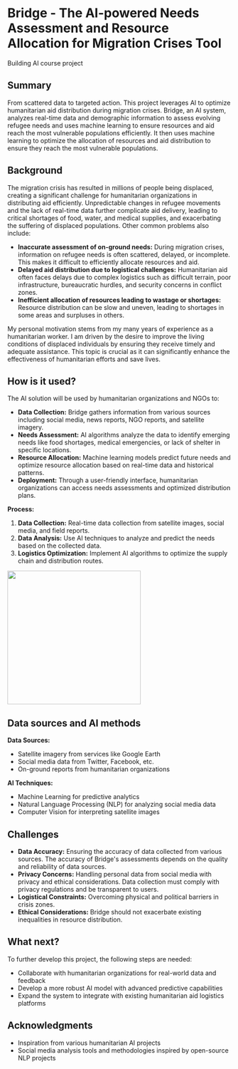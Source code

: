 # Bridge - The AI-powered Needs Assessment and Resource Allocation for Migration Crises Tool

Building AI course project

## Summary

From scattered data to targeted action. This project leverages AI to optimize humanitarian aid distribution during migration crises. Bridge, an AI system, analyzes real-time data and demographic information to assess evolving refugee needs and uses machine learning to ensure resources and aid reach the most vulnerable populations efficiently. It then uses machine learning to optimize the allocation of resources and aid distribution to ensure they reach the most vulnerable populations.

## Background

The migration crisis has resulted in millions of people being displaced, creating a significant challenge for humanitarian organizations in distributing aid efficiently. Unpredictable changes in refugee movements and the lack of real-time data further complicate aid delivery, leading to critical shortages of food, water, and medical supplies, and exacerbating the suffering of displaced populations. Other common problems also include:
* **Inaccurate assessment of on-ground needs:** During migration crises, information on refugee needs is often scattered, delayed, or incomplete. This makes it difficult to efficiently allocate resources and aid.
* **Delayed aid distribution due to logistical challenges:** Humanitarian aid often faces delays due to complex logistics such as difficult terrain, poor infrastructure, bureaucratic hurdles, and security concerns in conflict zones. 
* **Inefficient allocation of resources leading to wastage or shortages:** Resource distribution can be slow and uneven, leading to shortages in some areas and surpluses in others.

My personal motivation stems from my many years of experience as a humanitarian worker. I am driven by the desire to improve the living conditions of displaced individuals by ensuring they receive timely and adequate assistance. This topic is crucial as it can significantly enhance the effectiveness of humanitarian efforts and save lives.

## How is it used?

The AI solution will be used by humanitarian organizations and NGOs to:
* **Data Collection:** Bridge gathers information from various sources including social media, news reports, NGO reports, and satellite imagery.
* **Needs Assessment:** AI algorithms analyze the data to identify emerging needs like food shortages, medical emergencies, or lack of shelter in specific locations.
* **Resource Allocation:** Machine learning models predict future needs and optimize resource allocation based on real-time data and historical patterns.
* **Deployment:** Through a user-friendly interface, humanitarian organizations can access needs assessments and optimized distribution plans.


**Process:**
1. **Data Collection:** Real-time data collection from satellite images, social media, and field reports.
2. **Data Analysis:** Use AI techniques to analyze and predict the needs based on the collected data.
3. **Logistics Optimization:** Implement AI algorithms to optimize the supply chain and distribution routes.

<img src="https://upload.wikimedia.org/wikipedia/commons/thumb/7/76/Refugee_camp%2C_Bossaso.jpg/800px-Refugee_camp%2C_Bossaso.jpg](https://upload.wikimedia.org/wikipedia/commons/6/6e/Saharawi_refugee_women_with_flour_in_Dakhla%2C_Algeria.jpg" width="300">

## Data sources and AI methods

**Data Sources:**
* Satellite imagery from services like Google Earth
* Social media data from Twitter, Facebook, etc.
* On-ground reports from humanitarian organizations

**AI Techniques:**
* Machine Learning for predictive analytics
* Natural Language Processing (NLP) for analyzing social media data
* Computer Vision for interpreting satellite images

## Challenges

* **Data Accuracy:** Ensuring the accuracy of data collected from various sources. The accuracy of Bridge's assessments depends on the quality and reliability of data sources.
* **Privacy Concerns:** Handling personal data from social media with privacy and ethical considerations. Data collection must comply with privacy regulations and be transparent to users.
* **Logistical Constraints:** Overcoming physical and political barriers in crisis zones.
* **Ethical Considerations:** Bridge should not exacerbate existing inequalities in resource distribution.

## What next?

To further develop this project, the following steps are needed:
* Collaborate with humanitarian organizations for real-world data and feedback
* Develop a more robust AI model with advanced predictive capabilities
* Expand the system to integrate with existing humanitarian aid logistics platforms

## Acknowledgments

* Inspiration from various humanitarian AI projects
* Social media analysis tools and methodologies inspired by open-source NLP projects
